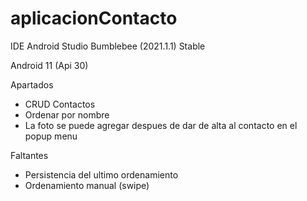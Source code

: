 # aplicacionContacto
IDE Android Studio Bumblebee (2021.1.1) Stable  

Android 11 (Api 30)  

Apartados  

- CRUD Contactos
- Ordenar por nombre
- La foto se puede agregar despues de dar de alta al contacto en el popup menu

Faltantes  
- Persistencia del ultimo ordenamiento 
- Ordenamiento manual (swipe)

